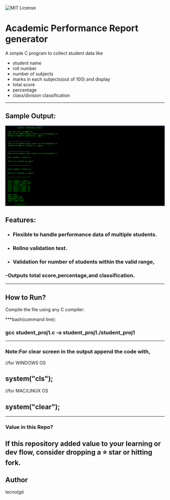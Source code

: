 ![MIT License](https://img.shields.io/github/license/tecnolgd/ACADEMIC-PERFORMANCE_GEN?style=flat)


# Academic Performance  Report generator


A simple C program to collect student data like 
* student name
* roll number
* number of subjects
* marks in each subjects(out of 100)
 and display
 * total score
 * percentage 
 * class/division classification
--------------
##  Sample Output:

![Sample Output](output_screenshots/academic_report_output.png)


## Features:
* ### Flexible to handle performance data of multiple students.
* ### Rollno validation test.
* ### Validation for number of students  within the valid range,
### -Outputs **total score**,**percentage**,and **classification**.
--------------

## How to Run?
Compile the file using any C compiler:


***bash(command line):

### gcc student_proj1.c -o student_proj1./student_proj1
--------------

### Note:For clear screen in the output append the code with,

//for WINDOWS OS
## system("cls");

//for MAC/LINUX OS
## system("clear");  
--------------
### Value in this Repo?
If this repository added value to your learning or dev flow, consider dropping a **⭐ star** or hitting **fork**.
--------------

## Author
tecnolgd